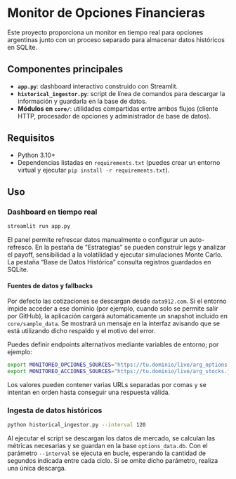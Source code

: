 # Monitor de Opciones Financieras

Este proyecto proporciona un monitor en tiempo real para opciones
argentinas junto con un proceso separado para almacenar datos
históricos en SQLite.

## Componentes principales

- **`app.py`**: dashboard interactivo construido con Streamlit.
- **`historical_ingestor.py`**: script de línea de comandos para
  descargar la información y guardarla en la base de datos.
- **Módulos en `core/`**: utilidades compartidas entre ambos flujos
  (cliente HTTP, procesador de opciones y administrador de base de
  datos).

## Requisitos

- Python 3.10+
- Dependencias listadas en `requirements.txt` (puedes crear un entorno
  virtual y ejecutar `pip install -r requirements.txt`).

## Uso

### Dashboard en tiempo real

```bash
streamlit run app.py
```

El panel permite refrescar datos manualmente o configurar un
auto-refresco. En la pestaña de “Estrategias” se pueden construir legs y
analizar el payoff, sensibilidad a la volatilidad y ejecutar simulaciones
Monte Carlo. La pestaña “Base de Datos Histórica” consulta registros
guardados en SQLite.

#### Fuentes de datos y fallbacks

Por defecto las cotizaciones se descargan desde `data912.com`. Si el
entorno impide acceder a ese dominio (por ejemplo, cuando solo se permite
salir por GitHub), la aplicación cargará automáticamente un snapshot
incluido en `core/sample_data`. Se mostrará un mensaje en la interfaz
avisando que se está utilizando dicho respaldo y el motivo del error.

Puedes definir endpoints alternativos mediante variables de entorno; por
ejemplo:

```bash
export MONITOREO_OPCIONES_SOURCES="https://tu.dominio/live/arg_options.json"
export MONITOREO_ACCIONES_SOURCES="https://tu.dominio/live/arg_stocks.json"
```

Los valores pueden contener varias URLs separadas por comas y se intentan
en orden hasta conseguir una respuesta válida.

### Ingesta de datos históricos

```bash
python historical_ingestor.py --interval 120
```

Al ejecutar el script se descargan los datos de mercado, se calculan las
métricas necesarias y se guardan en la base `options_data.db`. Con el
parámetro `--interval` se ejecuta en bucle, esperando la cantidad de
segundos indicada entre cada ciclo. Si se omite dicho parámetro, realiza
una única descarga.
